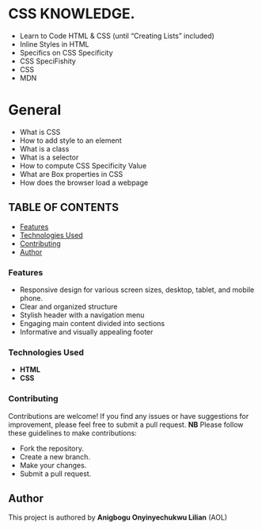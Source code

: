 # CSS KNOWLEDGE.

- Learn to Code HTML & CSS (until “Creating Lists” included)
- Inline Styles in HTML
- Specifics on CSS Specificity
- CSS SpeciFishity
- CSS
- MDN

# General
- What is CSS
- How to add style to an element
- What is a class
- What is a selector
- How to compute CSS Specificity Value
- What are Box properties in CSS
- How does the browser load a webpage

## TABLE OF CONTENTS
- [Features](#features)
- [Technologies Used](#technologiesused)
- [Contributing](#contributing)
- [Author](#author)

### Features
- Responsive design for various screen sizes, desktop, tablet, and mobile phone.
- Clear and organized structure
- Stylish header with a navigation menu
- Engaging main content divided into sections
- Informative and visually appealing footer

### Technologies Used
- **HTML**
- **CSS**

### Contributing
Contributions are welcome! If you find any issues or have suggestions for improvement, please feel free to submit a pull request.
**NB** Please follow these guidelines to make contributions:
- Fork the repository.
- Create a new branch.
- Make your changes.
- Submit a pull request.

## Author
This project is authored by **Anigbogu Onyinyechukwu Lilian** (AOL)

